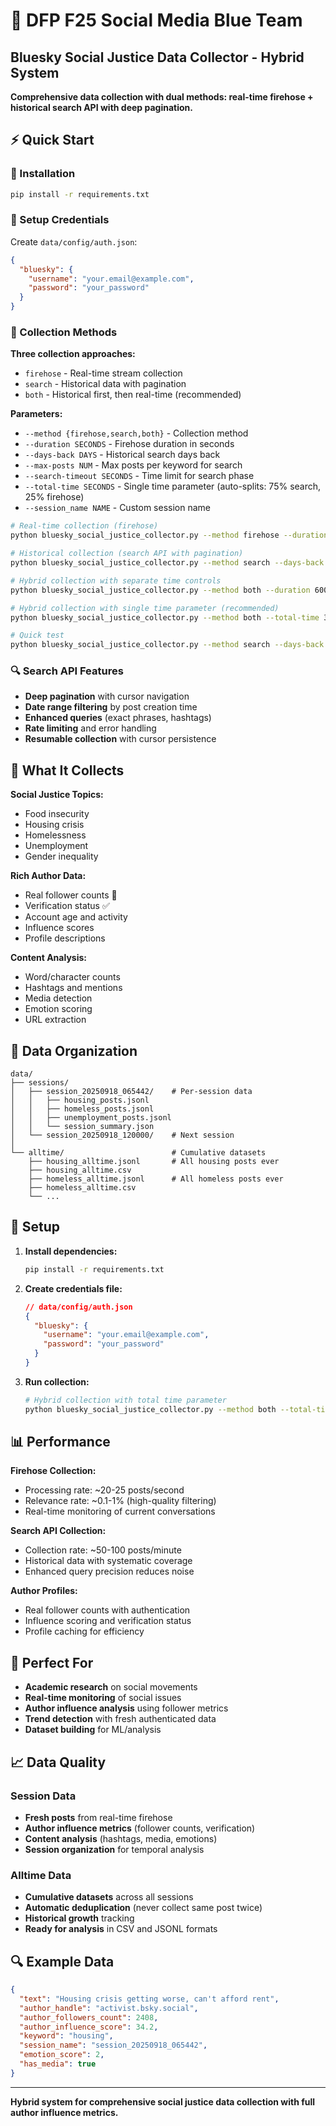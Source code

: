 # 🦋 DFP F25 Social Media Blue Team
## Bluesky Social Justice Data Collector - Hybrid System

**Comprehensive data collection with dual methods: real-time firehose + historical search API with deep pagination.**

## ⚡ Quick Start

### 🔧 Installation
```bash
pip install -r requirements.txt
```

### 🔐 Setup Credentials
Create `data/config/auth.json`:
```json
{
  "bluesky": {
    "username": "your.email@example.com", 
    "password": "your_password"
  }
}
```

### 🚀 Collection Methods

**Three collection approaches:**
- `firehose` - Real-time stream collection
- `search` - Historical data with pagination
- `both` - Historical first, then real-time (recommended)

**Parameters:**
- `--method {firehose,search,both}` - Collection method
- `--duration SECONDS` - Firehose duration in seconds
- `--days-back DAYS` - Historical search days back
- `--max-posts NUM` - Max posts per keyword for search
- `--search-timeout SECONDS` - Time limit for search phase
- `--total-time SECONDS` - Single time parameter (auto-splits: 75% search, 25% firehose)
- `--session_name NAME` - Custom session name

```bash
# Real-time collection (firehose)
python bluesky_social_justice_collector.py --method firehose --duration 1800

# Historical collection (search API with pagination)
python bluesky_social_justice_collector.py --method search --days-back 30 --max-posts 1000

# Hybrid collection with separate time controls
python bluesky_social_justice_collector.py --method both --duration 600 --days-back 7

# Hybrid collection with single time parameter (recommended)
python bluesky_social_justice_collector.py --method both --total-time 300 --days-back 7

# Quick test
python bluesky_social_justice_collector.py --method search --days-back 1 --max-posts 10
```

### 🔍 Search API Features
- **Deep pagination** with cursor navigation
- **Date range filtering** by post creation time
- **Enhanced queries** (exact phrases, hashtags)
- **Rate limiting** and error handling
- **Resumable collection** with cursor persistence

## 🎯 What It Collects

**Social Justice Topics:**
- Food insecurity
- Housing crisis  
- Homelessness
- Unemployment
- Gender inequality

**Rich Author Data:**
- Real follower counts 👥
- Verification status ✅
- Account age and activity
- Influence scores
- Profile descriptions

**Content Analysis:**
- Word/character counts
- Hashtags and mentions
- Media detection
- Emotion scoring
- URL extraction

## 📁 Data Organization

```
data/
├── sessions/
│   ├── session_20250918_065442/    # Per-session data
│   │   ├── housing_posts.jsonl
│   │   ├── homeless_posts.jsonl
│   │   ├── unemployment_posts.jsonl
│   │   └── session_summary.json
│   └── session_20250918_120000/    # Next session
│
└── alltime/                        # Cumulative datasets  
    ├── housing_alltime.jsonl       # All housing posts ever
    ├── housing_alltime.csv
    ├── homeless_alltime.jsonl      # All homeless posts ever  
    ├── homeless_alltime.csv
    └── ...
```

## 🔧 Setup

1. **Install dependencies:**
   ```bash
   pip install -r requirements.txt
   ```

2. **Create credentials file:**
   ```json
   // data/config/auth.json
   {
     "bluesky": {
       "username": "your.email@example.com",
       "password": "your_password"
     }
   }
   ```

3. **Run collection:**
   ```bash
   # Hybrid collection with total time parameter
   python bluesky_social_justice_collector.py --method both --total-time 1800 --days-back 7
   ```

## 📊 Performance

**Firehose Collection:**
- Processing rate: ~20-25 posts/second
- Relevance rate: ~0.1-1% (high-quality filtering)
- Real-time monitoring of current conversations

**Search API Collection:**
- Collection rate: ~50-100 posts/minute
- Historical data with systematic coverage
- Enhanced query precision reduces noise

**Author Profiles:**
- Real follower counts with authentication
- Influence scoring and verification status
- Profile caching for efficiency

## 🎯 Perfect For

- **Academic research** on social movements
- **Real-time monitoring** of social issues
- **Author influence analysis** using follower metrics
- **Trend detection** with fresh authenticated data
- **Dataset building** for ML/analysis

## 📈 Data Quality

### Session Data
- **Fresh posts** from real-time firehose
- **Author influence metrics** (follower counts, verification)
- **Content analysis** (hashtags, media, emotions)
- **Session organization** for temporal analysis

### Alltime Data  
- **Cumulative datasets** across all sessions
- **Automatic deduplication** (never collect same post twice)
- **Historical growth** tracking
- **Ready for analysis** in CSV and JSONL formats

## 🔍 Example Data

```json
{
  "text": "Housing crisis getting worse, can't afford rent",
  "author_handle": "activist.bsky.social",
  "author_followers_count": 2408,
  "author_influence_score": 34.2,
  "keyword": "housing",
  "session_name": "session_20250918_065442",
  "emotion_score": 2,
  "has_media": true
}
```

---

**Hybrid system for comprehensive social justice data collection with full author influence metrics.**